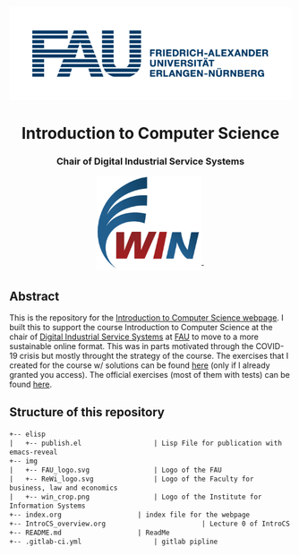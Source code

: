 <div style="border-bottom:none;">
	<div align="center">
		<img src="img/logos/FAU_logo.png" width="700">
		<h1><b>Introduction to Computer Science</b></h1>
		<h3>Chair of Digital Industrial Service Systems</h3>
		<img src="img/logos/win_crop.png" height="170">˘
	</div>
</div>

## Abstract
This is the repository for the [Introduction to Computer Science webpage](introcs.maximilian-harl.de). I built this to support the course Introduction to Computer Science at the chair of [Digital Industrial Service Systems](https://www.is.rw.fau.de/) at [FAU](https://www.fau.de/) to move to a more sustainable online format. This was in parts motivated through the COVID-19 crisis but mostly throught the strategy of the course.
The exercises that I created for the course w/ solutions can be found [here](https://github.com/EinGartenzwerg/CS_Basics) (only if I already granted you access). The official exercises (most of them with tests) can be found [here](https://github.com/fau-is/IntroCS).

## Structure of this repository
```
+-- elisp
|   +-- publish.el         			| Lisp File for publication with emacs-reveal
+-- img
|   +-- FAU_logo.svg 				| Logo of the FAU
|   +-- ReWi_logo.svg 				| Logo of the Faculty for business, law and economics
|   +-- win_crop.png 				| Logo of the Institute for Information Systems
+-- index.org 					| index file for the webpage
+-- IntroCS_overview.org                       	| Lecture 0 of IntroCS
+-- README.md 					| ReadMe
+-- .gitlab-ci.yml    				| gitlab pipline         

```

<!---  ## Acknowledgments
I want to thank Sebastian Dunzer for letting me do this as part of IntroCS, as well as Prof. Matzner and Prof. Hart who are responsible for this lecture. Furthermore, I want to thank Dr. Lechtenbörger for creating emacs-reveal for reveal.js and all his OER lectures, which made the infrastructure of this project really convenient. --->

